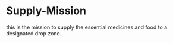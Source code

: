 # Supply-Mission
this is the mission to supply the essential medicines and food to a designated drop zone.
